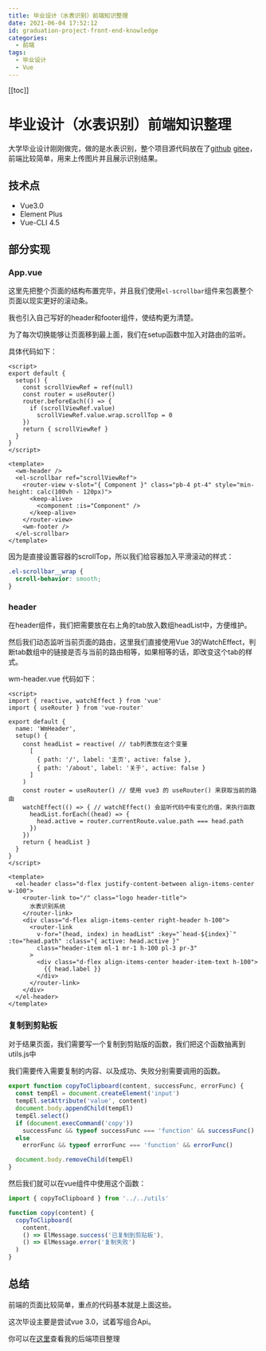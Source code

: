 ```yaml
---
title: 毕业设计（水表识别）前端知识整理
date: 2021-06-04 17:52:12
id: graduation-project-front-end-knowledge
categories:
  - 前端
tags:
  - 毕业设计
  - Vue
---
```


[[toc]]

# 毕业设计（水表识别）前端知识整理

大学毕业设计刚刚做完，做的是水表识别，整个项目源代码放在了[github](https://github.com/wiidede/water-meter-frontend) [gitee](https://gitee.com/wiidede/water-meter-frontend)，前端比较简单，用来上传图片并且展示识别结果。

## 技术点

- Vue3.0
- Element Plus
- Vue-CLI 4.5

## 部分实现

### App.vue

这里先把整个页面的结构布置完毕，并且我们使用`el-scrollbar`组件来包裹整个页面以现实更好的滚动条。

我也引入自己写好的header和footer组件，使结构更为清楚。

为了每次切换能够让页面移到最上面，我们在setup函数中加入对路由的监听。

具体代码如下：

```vue
<script>
export default {
  setup() {
    const scrollViewRef = ref(null)
    const router = useRouter()
    router.beforeEach(() => {
      if (scrollViewRef.value)
        scrollViewRef.value.wrap.scrollTop = 0
    })
    return { scrollViewRef }
  }
}
</script>

<template>
  <wm-header />
  <el-scrollbar ref="scrollViewRef">
    <router-view v-slot="{ Component }" class="pb-4 pt-4" style="min-height: calc(100vh - 120px)">
      <keep-alive>
        <component :is="Component" />
      </keep-alive>
    </router-view>
    <wm-footer />
  </el-scrollbar>
</template>
```

因为是直接设置容器的scrollTop，所以我们给容器加入平滑滚动的样式：

```scss
.el-scrollbar__wrap {
  scroll-behavior: smooth;
}
```

### header

在header组件，我们把需要放在右上角的tab放入数组headList中，方便维护。

然后我们动态监听当前页面的路由，这里我们直接使用Vue 3的WatchEffect，判断tab数组中的链接是否与当前的路由相等，如果相等的话，即改变这个tab的样式。

wm-header.vue 代码如下：

```vue
<script>
import { reactive, watchEffect } from 'vue'
import { useRouter } from 'vue-router'

export default {
  name: 'WmHeader',
  setup() {
    const headList = reactive( // tab列表放在这个变量
      [
        { path: '/', label: '主页', active: false },
        { path: '/about', label: '关于', active: false }
      ]
    )
    const router = useRouter() // 使用 vue3 的 useRouter() 来获取当前的路由
    watchEffect(() => { // watchEffect() 会监听代码中有变化的值，来执行函数
      headList.forEach((head) => {
        head.active = router.currentRoute.value.path === head.path
      })
    })
    return { headList }
  }
}
</script>

<template>
  <el-header class="d-flex justify-content-between align-items-center w-100">
    <router-link to="/" class="logo header-title">
      水表识别系统
    </router-link>
    <div class="d-flex align-items-center right-header h-100">
      <router-link
        v-for="(head, index) in headList" :key="`head-${index}`" :to="head.path" :class="{ active: head.active }"
        class="header-item ml-1 mr-1 h-100 pl-3 pr-3"
      >
        <div class="d-flex align-items-center header-item-text h-100">
          {{ head.label }}
        </div>
      </router-link>
    </div>
  </el-header>
</template>
```

### 复制到剪贴板

对于结果页面，我们需要写一个复制到剪贴版的函数，我们把这个函数抽离到utils.js中

我们需要传入需要复制的内容、以及成功、失败分别需要调用的函数。

```js
export function copyToClipboard(content, successFunc, errorFunc) {
  const tempEl = document.createElement('input')
  tempEl.setAttribute('value', content)
  document.body.appendChild(tempEl)
  tempEl.select()
  if (document.execCommand('copy'))
    successFunc && typeof successFunc === 'function' && successFunc()
  else
    errorFunc && typeof errorFunc === 'function' && errorFunc()

  document.body.removeChild(tempEl)
}
```

然后我们就可以在vue组件中使用这个函数：

```js
import { copyToClipboard } from '../../utils'

function copy(content) {
  copyToClipboard(
    content,
    () => ElMessage.success('已复制到剪贴板'),
    () => ElMessage.error('复制失败')
  )
}
```

## 总结

前端的页面比较简单，重点的代码基本就是上面这些。

这次毕设主要是尝试vue 3.0，试着写组合Api。

你可以在[这里](/graduation-project-back-end-knowledge/)查看我的后端项目整理
